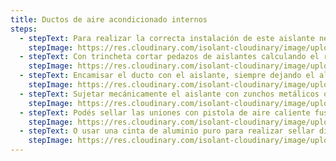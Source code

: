 ```yaml
---
title: Ductos de aire acondicionado internos
steps:
  - stepText: Para realizar la correcta instalación de este aislante necesitarás un metro, una escuadra o regla metálica, zunchos plásticos o metálicos, un marcador, cinta metalizada y una pistola de aire caliente.
    stepImage: https://res.cloudinary.com/isolant-cloudinary/image/upload/f_auto,q_auto:good/website-2021/instructions/ductos-de-aire-acondicionado-internos/isolant-aislantes-linea-climatizacion-espuma-aluminizada-ductos-paso-a-paso-colocacion-paso-1.jpg
  - stepText: Con trincheta cortar pedazos de aislantes calculando el recorrido de envoltura de los ductos. Podés marcar el aluminio con la misma trincheta y sacarle una franja para luego realizar una refuerzo de la unión con pistola de aire caliente.
    stepImage: https://res.cloudinary.com/isolant-cloudinary/image/upload/f_auto,q_auto:good/website-2021/instructions/ductos-de-aire-acondicionado-internos/isolant-aislantes-linea-climatizacion-espuma-aluminizada-ductos-paso-a-paso-colocacion-paso-2.jpg
  - stepText: Encamisar el ducto con el aislante, siempre dejando el aluminio reforzado hacia la intemperie.
    stepImage: https://res.cloudinary.com/isolant-cloudinary/image/upload/f_auto,q_auto:good/website-2021/instructions/ductos-de-aire-acondicionado-internos/isolant-aislantes-linea-climatizacion-espuma-aluminizada-ductos-paso-a-paso-colocacion-paso-3.jpg
  - stepText: Sujetar mecánicamente el aislante con zunchos metálicos o plásticos resistentes intemperie. Podés pegar con cemento de contacto la espuma al ducto, pero nunca dejes de colocar la fijación mecánica, ya que con el paso del tiempo todos los pegamos pierden efectividad y sobre todo si están solicitados a los agentes del clima.
    stepImage: https://res.cloudinary.com/isolant-cloudinary/image/upload/f_auto,q_auto:good/website-2021/instructions/ductos-de-aire-acondicionado-internos/isolant-aislantes-linea-climatizacion-espuma-aluminizada-ductos-paso-a-paso-colocacion-paso-4.jpg
  - stepText: Podés sellar las uniones con pistola de aire caliente fusionando la espuma tanto a lo largo, como en las uniones entre tramos.
    stepImage: https://res.cloudinary.com/isolant-cloudinary/image/upload/f_auto,q_auto:good/website-2021/instructions/ductos-de-aire-acondicionado-internos/isolant-aislantes-linea-climatizacion-espuma-aluminizada-ductos-paso-a-paso-colocacion-paso-5.jpg
  - stepText: O usar una cinta de aluminio puro para realizar sellar dichas uniones.
    stepImage: https://res.cloudinary.com/isolant-cloudinary/image/upload/f_auto,q_auto:good/website-2021/instructions/ductos-de-aire-acondicionado-internos/isolant-aislantes-linea-climatizacion-espuma-aluminizada-ductos-paso-a-paso-colocacion-paso-6.jpg
---
```

